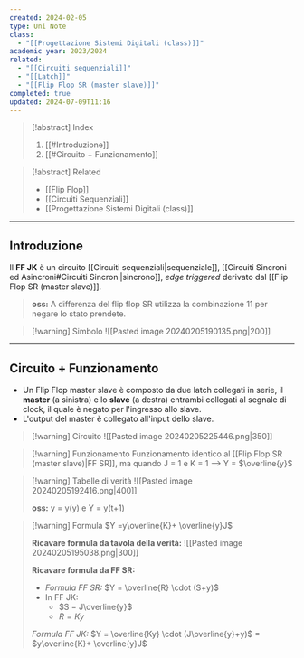 ```yaml
---
created: 2024-02-05
type: Uni Note
class:
  - "[[Progettazione Sistemi Digitali (class)]]"
academic year: 2023/2024
related:
  - "[[Circuiti sequenziali]]"
  - "[[Latch]]"
  - "[[Flip Flop SR (master slave)]]"
completed: true
updated: 2024-07-09T11:16
---
```

>[!abstract] Index
>1. [[#Introduzione]]
>2. [[#Circuito + Funzionamento]]

>[!abstract] Related
>- [[Flip Flop]]
>- [[Circuiti Sequenziali]]
>- [[Progettazione Sistemi Digitali (class)]]

---
## Introduzione

Il **FF JK** è un circuito [[Circuiti sequenziali|sequenziale]], [[Circuiti Sincroni ed Asincroni#Circuiti Sincroni|sincrono]], *edge triggered* derivato dal [[Flip Flop SR (master slave)]].

>**oss:** A differenza del flip flop SR utilizza la combinazione 11 per negare lo stato prendete.

>[!warning] Simbolo
>![[Pasted image 20240205190135.png|200]]

---
## Circuito + Funzionamento

- Un Flip Flop master slave è composto da due latch collegati in serie, il **master** (a sinistra) e lo **slave** (a destra) entrambi collegati al segnale di clock, il quale è negato per l'ingresso allo slave.
- L'output del master è collegato all'input dello slave. 

>[!warning] Circuito
>![[Pasted image 20240205225446.png|350]]

>[!warning] Funzionamento
> Funzionamento identico al [[Flip Flop SR (master slave)|FF SR]], ma quando J = 1 e K = 1 --> Y = $\overline{y}$

>[!warning] Tabelle di verità
>![[Pasted image 20240205192416.png|400]]
>
>**oss:** y = y(y) e Y = y(t+1)

>[!warning] Formula
>$Y =y\overline{K}+ \overline{y}J$ 
>
>**Ricavare formula da tavola della verità:**
>![[Pasted image 20240205195038.png|300]]
>
>**Ricavare formula da FF SR:**
>- *Formula FF SR:* $Y = \overline{R} \cdot (S+y)$ 
>- In FF JK:
>	- $S = J\overline{y}$
>	- $R = Ky$
> 
> *Formula FF JK:* $Y = \overline{Ky} \cdot (J\overline{y}+y)$  = $y\overline{K}+ \overline{y}J$ 

